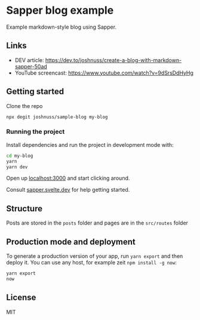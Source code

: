 # Sapper blog example

Example markdown-style blog using Sapper.

## Links

- DEV article: https://dev.to/joshnuss/create-a-blog-with-markdown-sapper-50ad
- YouTube screencast: https://www.youtube.com/watch?v=9dSrsDdHyHg

## Getting started

Clone the repo

```
npx degit joshnuss/sample-blog my-blog
```

### Running the project

Install dependencies and run the project in development mode with:

```bash
cd my-blog
yarn
yarn dev
```

Open up [localhost:3000](http://localhost:3000) and start clicking around.

Consult [sapper.svelte.dev](https://sapper.svelte.dev) for help getting started.


## Structure

Posts are stored in the `posts` folder and pages are in the `src/routes` folder


## Production mode and deployment

To generate a production version of your app, run `yarn export` and then deploy it. You can use any host, for example zeit `npm install -g now`: 

```bash
yarn export
now
```

## License

MIT
